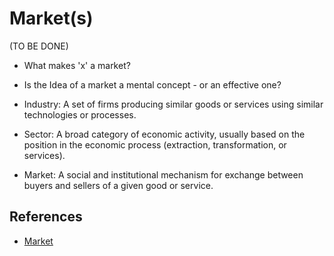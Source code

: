 # Market(s)

(TO BE DONE)

- What makes 'x' a market?
- Is the Idea of a market a mental concept - or an effective one?

- Industry: A set of firms producing similar goods or services using similar technologies or processes.

- Sector: A broad category of economic activity, usually based on the position in the economic process (extraction, transformation, or services).

- Market: A social and institutional mechanism for exchange between buyers and sellers of a given good or service.

## References

- [Market](https://www.bremontix.xyz/lab/ar/Locus-Social-Realitatis/Facet/Economy/Intersection/Market/)
